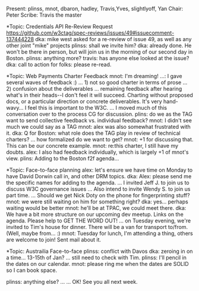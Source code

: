 Present: plinss, mnot, dbaron, hadley, Travis,Yves, slightlyoff, Yan
Chair: Peter
Scribe: Travis the master

*Topic: Credentials API Re-Review Request
https://github.com/w3ctag/spec-reviews/issues/49#issuecomment-137444228
dka: mike west asked for a re-review of issue 49, as well as any other joint "mike" projects
plinss: shall we invite him?
dka: already done. He won't be there in person, but will join us in the morning of our second day in Boston.
plinss: anything more?
travis: has anyone else looked at the issue?
dka: call to action for folks: please re-read.

*Topic: Web Payments Charter Feedback
mnot: I'm dreaming!
...: I gave several waves of feedback :)
... 1) not so good charter in terms of prose
... 2) confusion about the deliverables
... remaining feedback after hearing what's in their heads--I don't feel it will succeed. Charting without proposed docs, or a particular direction or concrete deliverables. It's very hand-wavy... I feel this is important to the W3C.
... I moved much of this conversation over to the process CG for discussion.
plins: do we as the TAG want to send collective feedback vs. individual feedback?
mnot: I didn't see much we could say as a TAG
mnot: alex was also somewhat frustrated with it.
dka: Q for Boston: what role does the TAG play in review of technical charters?
... how formalized do we want to get?
mnot: +1 for discussing that. This can be our concrete example.
mnot: re:this charter, I still have my doubts.
alex: I also had feedback individually, which is largely +1 of mnot's view.
plins: Adding to the Boston f2f agenda...

*Topic: Face-to-face planning
alex: let's ensure we have time on Monday to have David Dorwin call in, and other DRM topics.
dka: Alex: please send me the specific names for adding to the agenda.
... I invited Jeff J. to join us to discuss W3C governance issues
... Also intend to invite Wendy S. to join us part time.
... Should we get Nick Doty on the phone for fingerprinting stuff?
mnot: we were still waiting on him for something right?
dka: yes... perhaps waiting would be better
mnot: he'll be at TPAC, we could meet there.
dka: We have a bit more structure on our upcoming dev meetup. Links on the agenda. Please help to GET THE WORD OUT! 
... on Tuesday evening, we're invited to Tim's house for dinner. There will be a van for transport to/from. (Well, maybe from... :)
mnot: Tuesday for lunch, I'm attending a thing, others are welcome to join! Sent mail about it.

*Topic: Austrailia Face-to-face
plinss: conflict with Davos
dka: zeroing in on a time... 13-15th of Jan?
... still need to check with Tim.
plinss: I'll pencil in the dates on our calendar.
mnot: please ring me when the dates are SOLID so I can book space.

plinss: anything else?
...
... OK! See you all next week.
